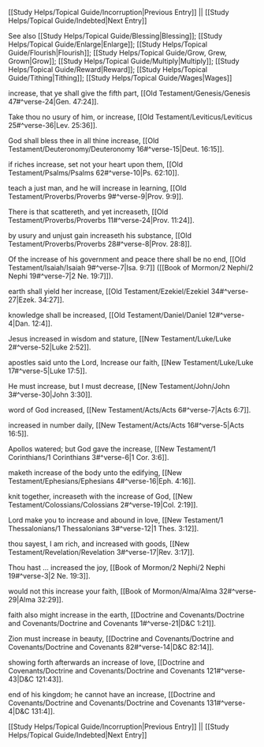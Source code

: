 [[Study Helps/Topical Guide/Incorruption|Previous Entry]]  ||  [[Study Helps/Topical Guide/Indebted|Next Entry]]

 See also [[Study Helps/Topical Guide/Blessing|Blessing]]; [[Study Helps/Topical Guide/Enlarge|Enlarge]]; [[Study Helps/Topical Guide/Flourish|Flourish]]; [[Study Helps/Topical Guide/Grow, Grew, Grown|Grow]]; [[Study Helps/Topical Guide/Multiply|Multiply]]; [[Study Helps/Topical Guide/Reward|Reward]]; [[Study Helps/Topical Guide/Tithing|Tithing]]; [[Study Helps/Topical Guide/Wages|Wages]]

 increase, that ye shall give the fifth part, [[Old Testament/Genesis/Genesis 47#^verse-24|Gen. 47:24]].

 Take thou no usury of him, or increase, [[Old Testament/Leviticus/Leviticus 25#^verse-36|Lev. 25:36]].

 God shall bless thee in all thine increase, [[Old Testament/Deuteronomy/Deuteronomy 16#^verse-15|Deut. 16:15]].

 if riches increase, set not your heart upon them, [[Old Testament/Psalms/Psalms 62#^verse-10|Ps. 62:10]].

 teach a just man, and he will increase in learning, [[Old Testament/Proverbs/Proverbs 9#^verse-9|Prov. 9:9]].

 There is that scattereth, and yet increaseth, [[Old Testament/Proverbs/Proverbs 11#^verse-24|Prov. 11:24]].

 by usury and unjust gain increaseth his substance, [[Old Testament/Proverbs/Proverbs 28#^verse-8|Prov. 28:8]].

 Of the increase of his government and peace there shall be no end, [[Old Testament/Isaiah/Isaiah 9#^verse-7|Isa. 9:7]] ([[Book of Mormon/2 Nephi/2 Nephi 19#^verse-7|2 Ne. 19:7]]).

 earth shall yield her increase, [[Old Testament/Ezekiel/Ezekiel 34#^verse-27|Ezek. 34:27]].

 knowledge shall be increased, [[Old Testament/Daniel/Daniel 12#^verse-4|Dan. 12:4]].

 Jesus increased in wisdom and stature, [[New Testament/Luke/Luke 2#^verse-52|Luke 2:52]].

 apostles said unto the Lord, Increase our faith, [[New Testament/Luke/Luke 17#^verse-5|Luke 17:5]].

 He must increase, but I must decrease, [[New Testament/John/John 3#^verse-30|John 3:30]].

 word of God increased, [[New Testament/Acts/Acts 6#^verse-7|Acts 6:7]].

 increased in number daily, [[New Testament/Acts/Acts 16#^verse-5|Acts 16:5]].

 Apollos watered; but God gave the increase, [[New Testament/1 Corinthians/1 Corinthians 3#^verse-6|1 Cor. 3:6]].

 maketh increase of the body unto the edifying, [[New Testament/Ephesians/Ephesians 4#^verse-16|Eph. 4:16]].

 knit together, increaseth with the increase of God, [[New Testament/Colossians/Colossians 2#^verse-19|Col. 2:19]].

 Lord make you to increase and abound in love, [[New Testament/1 Thessalonians/1 Thessalonians 3#^verse-12|1 Thes. 3:12]].

 thou sayest, I am rich, and increased with goods, [[New Testament/Revelation/Revelation 3#^verse-17|Rev. 3:17]].

 Thou hast ... increased the joy, [[Book of Mormon/2 Nephi/2 Nephi 19#^verse-3|2 Ne. 19:3]].

 would not this increase your faith, [[Book of Mormon/Alma/Alma 32#^verse-29|Alma 32:29]].

 faith also might increase in the earth, [[Doctrine and Covenants/Doctrine and Covenants/Doctrine and Covenants 1#^verse-21|D&C 1:21]].

 Zion must increase in beauty, [[Doctrine and Covenants/Doctrine and Covenants/Doctrine and Covenants 82#^verse-14|D&C 82:14]].

 showing forth afterwards an increase of love, [[Doctrine and Covenants/Doctrine and Covenants/Doctrine and Covenants 121#^verse-43|D&C 121:43]].

 end of his kingdom; he cannot have an increase, [[Doctrine and Covenants/Doctrine and Covenants/Doctrine and Covenants 131#^verse-4|D&C 131:4]].

[[Study Helps/Topical Guide/Incorruption|Previous Entry]]  ||  [[Study Helps/Topical Guide/Indebted|Next Entry]]